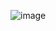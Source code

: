 ![image](https://user-images.githubusercontent.com/95238615/204166295-1fbfe526-5498-41f0-a58c-ccfbeedfa069.png)

